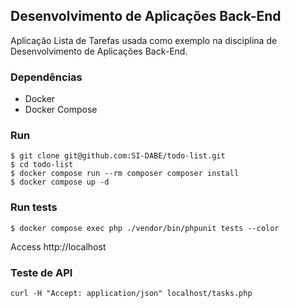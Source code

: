 ## Desenvolvimento de Aplicações Back-End

Aplicação Lista de Tarefas usada como exemplo na disciplina de Desenvolvimento de Aplicações Back-End.

### Dependências

-   Docker
-   Docker Compose

### Run

```
$ git clone git@github.com:SI-DABE/todo-list.git
$ cd todo-list
$ docker compose run --rm composer composer install
$ docker compose up -d
```

### Run tests 
```
$ docker compose exec php ./vendor/bin/phpunit tests --color
```

Access http://localhost

### Teste de API

```shell
curl -H "Accept: application/json" localhost/tasks.php
```

